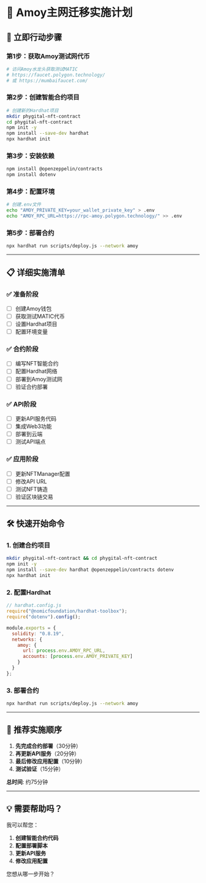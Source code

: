 # 🚀 Amoy主网迁移实施计划

## 🎯 立即行动步骤

### 第1步：获取Amoy测试网代币
```bash
# 访问Amoy水龙头获取测试MATIC
# https://faucet.polygon.technology/
# 或 https://mumbaifaucet.com/
```

### 第2步：创建智能合约项目
```bash
# 创建新的Hardhat项目
mkdir phygital-nft-contract
cd phygital-nft-contract
npm init -y
npm install --save-dev hardhat
npx hardhat init
```

### 第3步：安装依赖
```bash
npm install @openzeppelin/contracts
npm install dotenv
```

### 第4步：配置环境
```bash
# 创建.env文件
echo "AMOY_PRIVATE_KEY=your_wallet_private_key" > .env
echo "AMOY_RPC_URL=https://rpc-amoy.polygon.technology/" >> .env
```

### 第5步：部署合约
```bash
npx hardhat run scripts/deploy.js --network amoy
```

---

## 📋 详细实施清单

### ✅ 准备阶段
- [ ] 创建Amoy钱包
- [ ] 获取测试MATIC代币
- [ ] 设置Hardhat项目
- [ ] 配置环境变量

### ✅ 合约阶段
- [ ] 编写NFT智能合约
- [ ] 配置Hardhat网络
- [ ] 部署到Amoy测试网
- [ ] 验证合约部署

### ✅ API阶段
- [ ] 更新API服务代码
- [ ] 集成Web3功能
- [ ] 部署到云端
- [ ] 测试API端点

### ✅ 应用阶段
- [ ] 更新NFTManager配置
- [ ] 修改API URL
- [ ] 测试NFT铸造
- [ ] 验证区块链交易

---

## 🛠️ 快速开始命令

### 1. 创建合约项目
```bash
mkdir phygital-nft-contract && cd phygital-nft-contract
npm init -y
npm install --save-dev hardhat @openzeppelin/contracts dotenv
npx hardhat init
```

### 2. 配置Hardhat
```javascript
// hardhat.config.js
require("@nomicfoundation/hardhat-toolbox");
require("dotenv").config();

module.exports = {
  solidity: "0.8.19",
  networks: {
    amoy: {
      url: process.env.AMOY_RPC_URL,
      accounts: [process.env.AMOY_PRIVATE_KEY]
    }
  }
};
```

### 3. 部署合约
```bash
npx hardhat run scripts/deploy.js --network amoy
```

---

## 🎯 推荐实施顺序

1. **先完成合约部署**（30分钟）
2. **再更新API服务**（20分钟）
3. **最后修改应用配置**（10分钟）
4. **测试验证**（15分钟）

**总时间**: 约75分钟

---

## 💡 需要帮助吗？

我可以帮您：
1. **创建智能合约代码**
2. **配置部署脚本**
3. **更新API服务**
4. **修改应用配置**

您想从哪一步开始？
